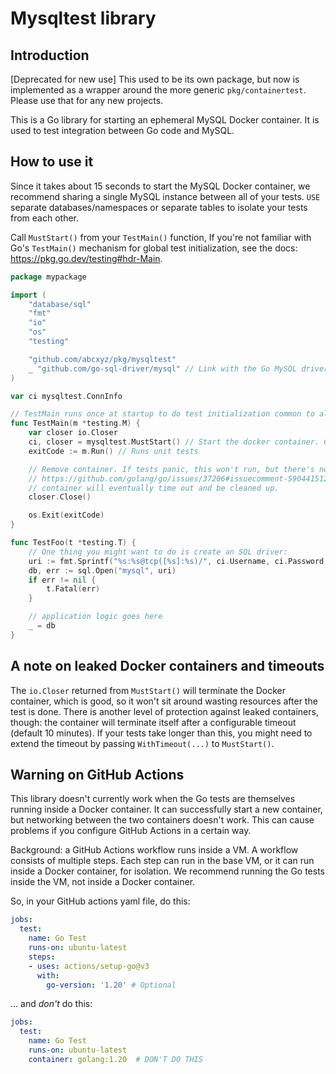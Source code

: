 # Mysqltest library

## Introduction

[Deprecated for new use] This used to be its own package, but now
is implemented as a wrapper around the more generic `pkg/containertest`. Please
use that for any new projects.

This is a Go library for starting an ephemeral MySQL Docker container. It is used to test
integration between Go code and MySQL.

## How to use it

Since it takes about 15 seconds to start the MySQL Docker container, we recommend sharing a single
MySQL instance between all of your tests. `USE` separate databases/namespaces or separate tables to
isolate your tests from each other.

Call `MustStart()` from your `TestMain()` function, If you're not familiar with Go's `TestMain()`
mechanism for global test initialization, see the docs: https://pkg.go.dev/testing#hdr-Main.

```go
package mypackage

import (
    "database/sql"
    "fmt"
    "io"
    "os"
    "testing"

    "github.com/abcxyz/pkg/mysqltest"
    _ "github.com/go-sql-driver/mysql" // Link with the Go MySQL driver
)

var ci mysqltest.ConnInfo

// TestMain runs once at startup to do test initialization common to all tests.
func TestMain(m *testing.M) {
    var closer io.Closer
    ci, closer = mysqltest.MustStart() // Start the docker container. Can also pass options.
    exitCode := m.Run() // Runs unit tests

    // Remove container. If tests panic, this won't run, but there's nothing we can do about that:
    // https://github.com/golang/go/issues/37206#issuecomment-590441512. In that case, then the
    // container will eventually time out and be cleaned up.
    closer.Close()

    os.Exit(exitCode)
}

func TestFoo(t *testing.T) {
    // One thing you might want to do is create an SQL driver:
    uri := fmt.Sprintf("%s:%s@tcp([%s]:%s)/", ci.Username, ci.Password, ci.Hostname, ci.Port)
    db, err := sql.Open("mysql", uri)
    if err != nil {
        t.Fatal(err)
    }

    // application logic goes here
    _ = db
}
```

## A note on leaked Docker containers and timeouts

The `io.Closer` returned from `MustStart()` will terminate the Docker container, which is good, so
it won't sit around wasting resources after the test is done. There is another level of protection
against leaked containers, though: the container will terminate itself after a configurable timeout
(default 10 minutes). If your tests take longer than this, you might need to extend the timeout by
passing `WithTimeout(...)` to `MustStart()`.

## Warning on GitHub Actions

This library doesn't currently work when the Go tests are themselves running inside a Docker
container. It can successfully start a new container, but networking between the two containers
doesn't work. This can cause problems if you configure GitHub Actions in a certain way.

Background: a GitHub Actions workflow runs inside a VM. A workflow consists of multiple steps. Each
step can run in the base VM, or it can run inside a Docker container, for isolation. We recommend running the Go tests inside the VM, not inside a Docker container.

So, in your GitHub actions yaml file, do this:

```yaml
jobs:
  test:
    name: Go Test
    runs-on: ubuntu-latest
    steps:
    - uses: actions/setup-go@v3
      with:
        go-version: '1.20' # Optional
```

... and *don't* do this:

```yaml
jobs:
  test:
    name: Go Test
    runs-on: ubuntu-latest
    container: golang:1.20  # DON'T DO THIS
```
